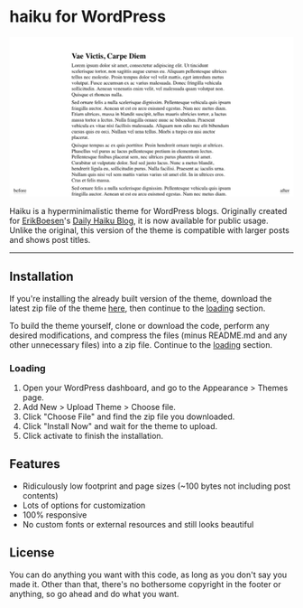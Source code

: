 # haiku for WordPress
![Haiku Screenshot](screenshot.png)

Haiku is a hyperminimalistic theme for WordPress blogs. Originally created for [ErikBoesen](https://github.com/ErikBoesen)'s [Daily Haiku Blog](http://erikboesen.com/haiku), it is now available for public usage. Unlike the original, this version of the theme is compatible with larger posts and shows post titles.

---
## Installation
If you're installing the already built version of the theme, download the latest zip file of the theme [here](https://github.com/ErikBoesen/haiku/releases), then continue to the [loading](#Loading) section.

To build the theme yourself, clone or download the code, perform any desired modifications, and compress the files (minus README.md and any other unnecessary files) into a zip file. Continue to the [loading](#Loading) section.

### Loading
1. Open your WordPress dashboard, and go to the Appearance > Themes page.
2. Add New > Upload Theme > Choose file.
3. Click "Choose File" and find the zip file you downloaded.
4. Click "Install Now" and wait for the theme to upload.
5. Click activate to finish the installation.

## Features
* Ridiculously low footprint and page sizes (~100 bytes not including post contents)
* Lots of options for customization
* 100% responsive
* No custom fonts or external resources and still looks beautiful

## License
You can do anything you want with this code, as long as you don't say you made it.
Other than that, there's no bothersome copyright in the footer or anything, so go ahead and do what you want.
